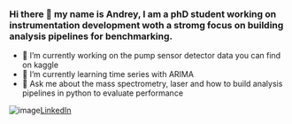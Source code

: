 ### Hi there 👋 my name is Andrey, I am a phD student working on instrumentation development woth a stromg focus on building analysis pipelines for benchmarking.
- 🔭 I’m currently working on the pump sensor detector data you can find on kaggle
- 🌱 I’m currently learning time series with ARIMA
- 💬 Ask me about the mass spectrometry, laser and how to build analysis pipelines in python to evaluate performance 

![image](https://img.shields.io/badge/LinkedIn-0077B5?style=for-the-badge&logo=linkedin&logoColor=white)[LinkedIn](www.linkedin.com/in/andrey-krutilin)
<!--
**andrey101010/andrey101010** is a ✨ _special_ ✨ repository because its `README.md` (this file) appears on your GitHub profile.

Here are some ideas to get you started:
- 📫 How to reach me: [](https://img.shields.io/badge/LinkedIn-0077B5?style=for-the-badge&logo=linkedin&logoColor=white)

-->

